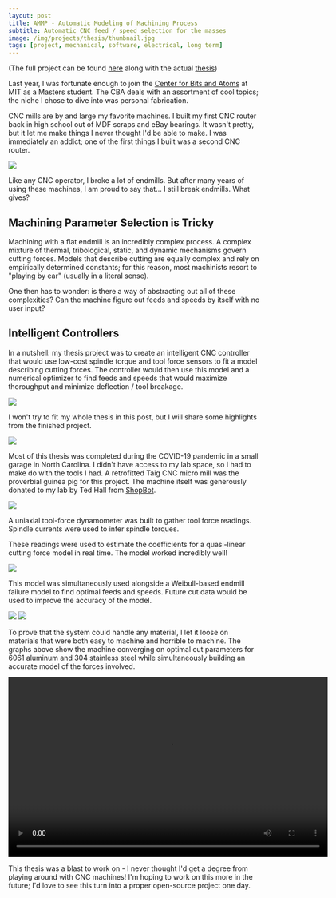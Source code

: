 ```yaml
---
layout: post
title: AMMP - Automatic Modeling of Machining Process
subtitle: Automatic CNC feed / speed selection for the masses
image: /img/projects/thesis/thumbnail.jpg
tags: [project, mechanical, software, electrical, long term]
---
```

(The full project can be found [here](https://gitlab.cba.mit.edu/ban/ampd) along with the actual [thesis](https://gitlab.cba.mit.edu/ban/ampd/-/blob/master/thesis.pdf))

Last year, I was fortunate enough to join the [Center for Bits and Atoms](https://cba.mit.edu) at MIT as a Masters student. The CBA deals with an assortment of cool topics; the niche I chose to dive into was personal fabrication. 

CNC mills are by and large my favorite machines. I built my first CNC router back in high school out of MDF scraps and eBay bearings. It wasn't pretty, but it let me make things I never thought I'd be able to make. I was immediately an addict; one of the first things I built was a second CNC router.

![](/img/projects/thesis/1.jpg)

Like any CNC operator, I broke a lot of endmills. But after many years of using these machines, I am proud to say that... I still break endmills. What gives?

## Machining Parameter Selection is Tricky
Machining with a flat endmill is an incredibly complex process. A complex mixture of thermal, tribological, static, and dynamic mechanisms govern cutting forces. Models that describe cutting are equally complex and rely on empirically determined constants; for this reason, most machinists resort to "playing by ear" (usually in a literal sense).

One then has to wonder: is there a way of abstracting out all of these complexities? Can the machine figure out feeds and speeds by itself with no user input?

## Intelligent Controllers
In a nutshell: my thesis project was to create an intelligent CNC controller that would use low-cost spindle torque and tool force sensors to fit a model describing cutting forces. The controller would then use this model and a numerical optimizer to find feeds and speeds that would maximize thoroughput and minimize deflection / tool breakage. 

![](/img/projects/thesis/2.png)

I won't try to fit my whole thesis in this post, but I will share some highlights from the finished project.

![](/img/projects/thesis/3.jpg)

Most of this thesis was completed during the COVID-19 pandemic in a small garage in North Carolina. I didn't have access to my lab space, so I had to make do with the tools I had.
A retrofitted Taig CNC micro mill was the proverbial guinea pig for this project. The machine itself was generously donated to my lab by Ted Hall from [ShopBot](https://www.shopbottools.com). 

![](/img/projects/thesis/4.jpg)

A uniaxial tool-force dynamometer was built to gather tool force readings. Spindle currents were used to infer spindle torques.

These readings were used to estimate the coefficients for a quasi-linear cutting force model in real time. The model worked incredibly well! 

![](/img/projects/thesis/5.png)

This model was simultaneously used alongside a Weibull-based endmill failure model to find optimal feeds and speeds. Future cut data would be used to improve the accuracy of the model.

![](/img/projects/thesis/5.png)
![](/img/projects/thesis/6.png)

To prove that the system could handle any material, I let it loose on materials that were both easy to machine and horrible to machine. The graphs above show the machine converging on optimal cut parameters for 6061 aluminum and 304 stainless steel while simultaneously building an accurate model of the forces involved.

<video width="640" height="360" controls>
  <source src="/img/projects/thesis/8.mp4" type="video/mp4">
Your browser does not support the video tag.
</video>

This thesis was a blast to work on - I never thought I'd get a degree from playing around with CNC machines! I'm hoping to work on this more in the future; I'd love to see this turn into a proper open-source project one day.